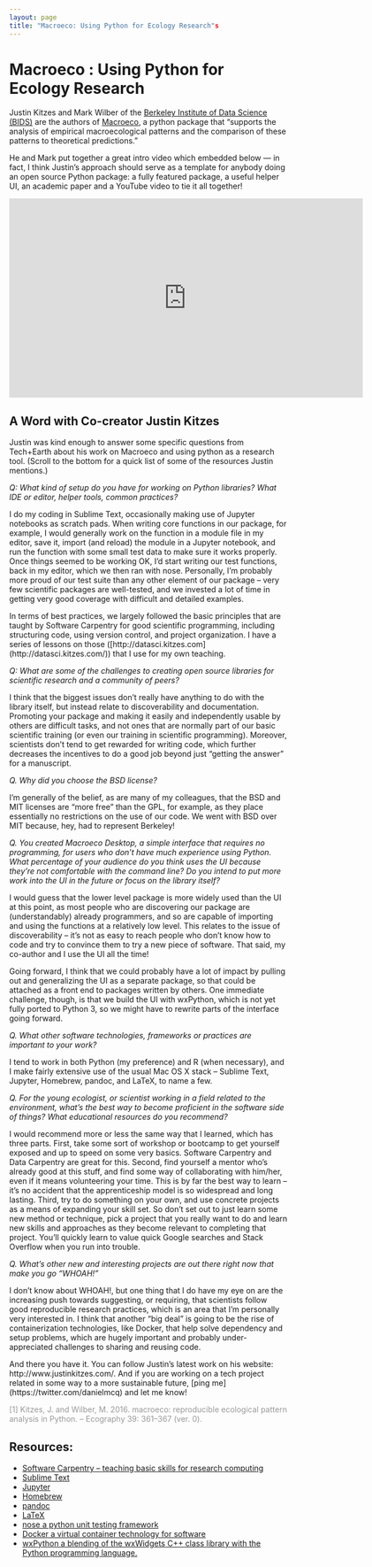 ```yaml
---
layout: page
title: "Macroeco: Using Python for Ecology Research"s
---
```


<h1>Macroeco : Using Python for Ecology Research</h1>

<p>Justin Kitzes and Mark Wilber of the <a href="https://bids.berkeley.edu/">Berkeley Institute of Data Science (BIDS)</a> are the authors of <a href="http://macroeco.org/">Macroeco</a>, a python package that “supports the analysis of empirical macroecological patterns and the comparison of these patterns to theoretical predictions.”</p>

<p>He and Mark put together a great intro video which embedded below —  in fact, I think Justin’s approach should serve as a template for anybody doing an open source Python package: a fully featured package, a useful helper UI, an academic paper and a YouTube video to tie it all together!</p>

<iframe width="640" height="360" src="https://www.youtube.com/embed/mQ4LVw_MQg8" frameborder="0" gesture="media" allow="encrypted-media" allowfullscreen></iframe>

<h2>A Word with Co-creator Justin Kitzes</h2>

<p>Justin was kind enough to answer some specific questions from Tech+Earth about his work on Macroeco and using python as a research tool. (Scroll to the bottom for a quick list of some of the resources Justin mentions.)</p>

<p><em>Q: What kind of setup do you have for working on Python libraries? What IDE or editor, helper tools, common practices?</em></p>

<p>I do my coding in Sublime Text, occasionally making use of Jupyter notebooks as scratch pads. When writing core functions in our package, for example, I would generally work on the function in a module file in my editor, save it, import (and reload) the module in a Jupyter notebook, and run the function with some small test data to make sure it works properly. Once things seemed to be working OK, I’d start writing our test functions, back in my editor, which we then ran with nose. Personally, I’m probably more proud of our test suite than any other element of our package – very few scientific packages are well-tested, and we invested a lot of time in getting very good coverage with difficult and detailed examples.</p>

<p>In terms of best practices, we largely followed the basic principles that are taught by Software Carpentry for good scientific programming, including structuring code, using version control, and project organization. I have a series of lessons on those ([http://datasci.kitzes.com](http://datasci.kitzes.com/)) that I use for my own teaching.</p>

<p><em>Q: What are some of the challenges to creating open source libraries for scientific research and a community of peers?</em></p>

<p>I think that the biggest issues don’t really have anything to do with the library itself, but instead relate to discoverability and documentation. Promoting your package and making it easily and independently usable by others are difficult tasks, and not ones that are normally part of our basic scientific training (or even our training in scientific programming). Moreover, scientists don’t tend to get rewarded for writing code, which further decreases the incentives to do a good job beyond just “getting the answer” for a manuscript.</p>

<p><em>Q. Why did you choose the BSD license?</em></p>

<p>I’m generally of the belief, as are many of my colleagues, that the BSD and MIT licenses are “more free” than the GPL, for example, as they place essentially no restrictions on the use of our code. We went with BSD over MIT because, hey, had to represent Berkeley!</p>

<p><em>Q. You created Macroeco Desktop, a simple interface that requires no programming, for users who don’t have much experience using Python. What percentage of your audience do you think uses the UI because they’re not comfortable with the command line? Do you intend to put more work into the UI in the future or focus on the library itself?</em></p>

<p>I would guess that the lower level package is more widely used than the UI at this point, as most people who are discovering our package are (understandably) already programmers, and so are capable of importing and using the functions at a relatively low level. This relates to the issue of discoverability – it’s not as easy to reach people who don’t know how to code and try to convince them to try a new piece of software. That said, my co-author and I use the UI all the time!</p>

<p>Going forward, I think that we could probably have a lot of impact by pulling out and generalizing the UI as a separate package, so that could be attached as a front end to packages written by others. One immediate challenge, though, is that we build the UI with wxPython, which is not yet fully ported to Python 3, so we might have to rewrite parts of the interface going forward.</p>

<p><em>Q. What other software technologies, frameworks or practices are important to your work?</em></p>

<p>I tend to work in both Python (my preference) and R (when necessary), and I make fairly extensive use of the usual Mac OS X stack – Sublime Text, Jupyter, Homebrew, pandoc, and LaTeX, to name a few.</p>

<p><em>Q. For the young ecologist, or scientist working in a field related to the environment, what’s the best way to become proficient in the software side of things? What educational resources do you recommend?</em></p>

<p>I would recommend more or less the same way that I learned, which has three parts. First, take some sort of workshop or bootcamp to get yourself exposed and up to speed on some very basics. Software Carpentry and Data Carpentry are great for this. Second, find yourself a mentor who’s already good at this stuff, and find some way of collaborating with him/her, even if it means volunteering your time. This is by far the best way to learn – it’s no accident that the apprenticeship model is so widespread and long lasting. Third, try to do something on your own, and use concrete projects as a means of expanding your skill set. So don’t set out to just learn some new method or technique, pick a project that you really want to do and learn new skills and approaches as they become relevant to completing that project. You’ll quickly learn to value quick Google searches and Stack Overflow when you run into trouble.</p>

<p><em>Q. What’s other new and interesting projects are out there right now that make you go “WHOAH!”</em></p>

<p>I don’t know about WHOAH!, but one thing that I do have my eye on are the increasing push towards suggesting, or requiring, that scientists follow good reproducible research practices, which is an area that I’m personally very interested in. I think that another “big deal” is going to be the rise of containerization technologies, like Docker, that help solve dependency and setup problems, which are hugely important and probably under-appreciated challenges to sharing and reusing code.</p>

<p>And there you have it. You can follow Justin’s latest work on his website: http://www.justinkitzes.com/. And if you are working on a tech project related in some way to a more sustainable future, [ping me](https://twitter.com/danielmcq) and let me know!</p>

<span style="color: #999999">[1] Kitzes, J. and Wilber, M. 2016. macroeco: reproducible ecological pattern analysis in Python. – Ecography 39: 361–367 (ver. 0).</span>

 

<h2>Resources:</h2>

<ul>
	<li><a href="http://software-carpentry.org/">Software Carpentry – teaching basic skills for research computing</li>
	<li><a href="https://www.sublimetext.com/">Sublime Text</a></li>
	<li><a href="http://jupyter.org/">Jupyter</a></li>
	<li><a href="http://brew.sh/">Homebrew</a></li>
	<li><a href="http://pandoc.org/">pandoc</a></li>
	<li><a href="https://www.latex-project.org/">LaTeX</a></li>
	<li><a href="http://nose.readthedocs.io/en/latest/">nose a python unit testing framework</a></li>
	<li><a href="https://www.docker.com/">Docker a virtual container technology for software</a></li>
	<li><a href="http://www.wxpython.org/">wxPython a blending of the wxWidgets C++ class library with the Python programming language.</a></li>




